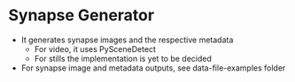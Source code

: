 # Synapse Generator
- It generates synapse images and the respective metadata
    - For video, it uses PySceneDetect
    - For stills the implementation is yet to be decided
- For synapse image and metadata outputs, see data-file-examples folder